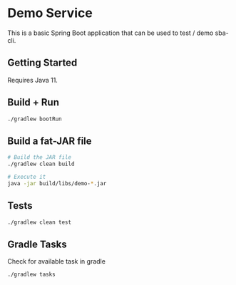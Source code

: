 # Demo Service

This is a basic Spring Boot application that can be used to test / demo sba-cli.

## Getting Started

Requires Java 11.

## Build + Run

```bash
./gradlew bootRun
```

## Build a fat-JAR file

```bash
# Build the JAR file
./gradlew clean build

# Execute it
java -jar build/libs/demo-*.jar
```

## Tests

```bash
./gradlew clean test
```

## Gradle Tasks

Check for available task in gradle

```bash
./gradlew tasks
```
